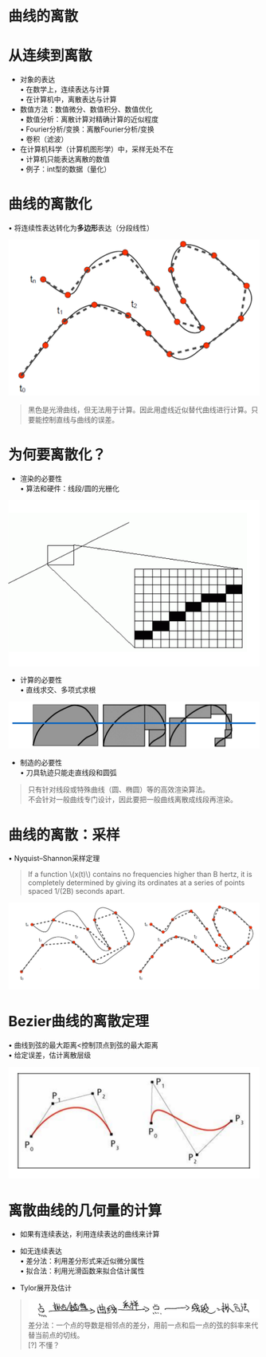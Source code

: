 # 曲线的离散   


# 从连续到离散   

* 对象的表达     
• 在数学上，连续表达与计算      
• 在计算机中，离散表达与计算     
* 数值方法：数值微分、数值积分、数值优化    
• 数值分析：离散计算对精确计算的近似程度     
• Fourier分析/变换：离散Fourier分析/变换    
• 卷积（滤波）    
* 在计算机科学（计算机图形学）中，采样无处不在    
• 计算机只能表达离散的数值    
• 例子：int型的数据（量化）    



# 曲线的离散化   

• 将连续性表达转化为**多边形**表达（分段线性）    

![](../assets/离散9.png)    

> 黑色是光滑曲线，但无法用于计算。因此用虚线近似替代曲­线进行计算。只要能控制直线与曲线的误差。     


# 为何要离散化？   

* 渲染的必要性    
• 算法和硬件：线段/圆的光栅化     

![](../assets/离散10.png)    

* 计算的必要性     
• 直线求交、多项式求根    

![](../assets/离散11.png)    


* 制造的必要性      
• 刀具轨迹只能走直线段和圆弧     

> 只有针对线段或特殊曲线（圆、椭圆）等的高效渲染算法。     
不会针对一般曲线专门设计，因此要把一般曲线离散成线段再渲染。     


# 曲线的离散：采样    

• Nyquist–Shannon采样定理      

> If a function \\(x(t)\\) contains no frequencies higher than B hertz, it is completely determined by giving its ordinates at a series of points spaced 1/(2B) seconds apart.      

![](../assets/离散12.png)    


# Bezier曲线的离散定理    


• 曲线到弦的最大距离<控制顶点到弦的最大距离     
• 给定误差，估计离散层级     

![](../assets/离散13.png)    

# 离散曲线的几何量的计算     

* 如果有连续表达，利用连续表达的曲线来计算    

* 如无连续表达     
• 差分法：利用差分形式来近似微分属性    
• 拟合法：利用光滑函数来拟合估计属性     

* Tylor展开及估计 

> ![](../RAW/71.1.png)   
差分法：一个点的导数是相邻点的差分，用前一点和后一点的弦的斜率来代替当前点的切线。       
[?] 不懂？  